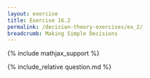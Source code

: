 ```yaml
---
layout: exercise
title: Exercise 16.2
permalink: /decision-theory-exercises/ex_2/
breadcrumb: Making Simple Decisions
---
```


{% include mathjax_support %}

<div><i class="arrow-up loader" data-chapter="decision-theory-exercises" data-exercise="ex_2" data-rating="0"></i></div>
{% include_relative question.md %}
